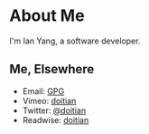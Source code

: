 # About Me

I'm Ian Yang, a software developer.

## Me, Elsewhere

- Email: [GPG](https://u.iany.me/gpg)
- Vimeo: [doitian][vimeo]
- Twitter: [@doitian][twitter]
- Readwise: [doitian][readwise]

[readwise]:	https://www.notion.so/doitian/Readwise-56c2132435bd444bab6f9c65d639e337
[twitter]:	https://twitter.com/doitian
[vimeo]:	https://vimeo.com/doitian
[linkedin]:	https://www.linkedin.com/in/ianyang
